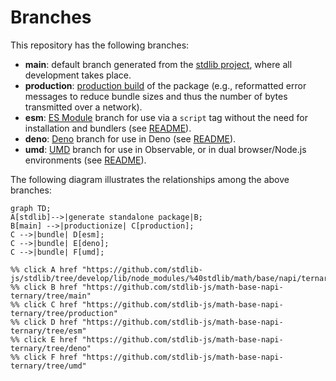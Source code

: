<!--

@license Apache-2.0

Copyright (c) 2022 The Stdlib Authors.

Licensed under the Apache License, Version 2.0 (the "License");
you may not use this file except in compliance with the License.
You may obtain a copy of the License at

    http://www.apache.org/licenses/LICENSE-2.0

Unless required by applicable law or agreed to in writing, software
distributed under the License is distributed on an "AS IS" BASIS,
WITHOUT WARRANTIES OR CONDITIONS OF ANY KIND, either express or implied.
See the License for the specific language governing permissions and
limitations under the License.

-->

# Branches

This repository has the following branches:

-   **main**: default branch generated from the [stdlib project][stdlib-url], where all development takes place.
-   **production**: [production build][production-url] of the package (e.g., reformatted error messages to reduce bundle sizes and thus the number of bytes transmitted over a network).
-   **esm**: [ES Module][esm-url] branch for use via a `script` tag without the need for installation and bundlers (see [README][esm-readme]).
-   **deno**: [Deno][deno-url] branch for use in Deno (see [README][deno-readme]).
-   **umd**: [UMD][umd-url] branch for use in Observable, or in dual browser/Node.js environments (see [README][umd-readme]).

The following diagram illustrates the relationships among the above branches:

```mermaid
graph TD;
A[stdlib]-->|generate standalone package|B;
B[main] -->|productionize| C[production];
C -->|bundle| D[esm];
C -->|bundle| E[deno];
C -->|bundle| F[umd];

%% click A href "https://github.com/stdlib-js/stdlib/tree/develop/lib/node_modules/%40stdlib/math/base/napi/ternary"
%% click B href "https://github.com/stdlib-js/math-base-napi-ternary/tree/main"
%% click C href "https://github.com/stdlib-js/math-base-napi-ternary/tree/production"
%% click D href "https://github.com/stdlib-js/math-base-napi-ternary/tree/esm"
%% click E href "https://github.com/stdlib-js/math-base-napi-ternary/tree/deno"
%% click F href "https://github.com/stdlib-js/math-base-napi-ternary/tree/umd"
```

[stdlib-url]: https://github.com/stdlib-js/stdlib/tree/develop/lib/node_modules/%40stdlib/math/base/napi/ternary
[production-url]: https://github.com/stdlib-js/math-base-napi-ternary/tree/production
[deno-url]: https://github.com/stdlib-js/math-base-napi-ternary/tree/deno
[deno-readme]: https://github.com/stdlib-js/math-base-napi-ternary/blob/deno/README.md
[umd-url]: https://github.com/stdlib-js/math-base-napi-ternary/tree/umd
[umd-readme]: https://github.com/stdlib-js/math-base-napi-ternary/blob/umd/README.md
[esm-url]: https://github.com/stdlib-js/math-base-napi-ternary/tree/esm
[esm-readme]: https://github.com/stdlib-js/math-base-napi-ternary/blob/esm/README.md